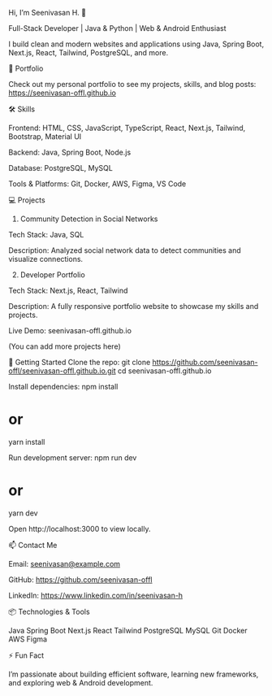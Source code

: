 Hi, I’m Seenivasan H. 👋

Full-Stack Developer | Java & Python | Web & Android Enthusiast

I build clean and modern websites and applications using Java, Spring Boot, Next.js, React, Tailwind, PostgreSQL, and more.

🔗 Portfolio

Check out my personal portfolio to see my projects, skills, and blog posts:
https://seenivasan-offl.github.io

🛠 Skills

Frontend: HTML, CSS, JavaScript, TypeScript, React, Next.js, Tailwind, Bootstrap, Material UI

Backend: Java, Spring Boot, Node.js

Database: PostgreSQL, MySQL

Tools & Platforms: Git, Docker, AWS, Figma, VS Code

💻 Projects
1. Community Detection in Social Networks

Tech Stack: Java, SQL

Description: Analyzed social network data to detect communities and visualize connections.

2. Developer Portfolio

Tech Stack: Next.js, React, Tailwind

Description: A fully responsive portfolio website to showcase my skills and projects.

Live Demo: seenivasan-offl.github.io

(You can add more projects here)

🚀 Getting Started
Clone the repo:
git clone https://github.com/seenivasan-offl/seenivasan-offl.github.io.git
cd seenivasan-offl.github.io

Install dependencies:
npm install
# or
yarn install

Run development server:
npm run dev
# or
yarn dev


Open http://localhost:3000
 to view locally.

📫 Contact Me

Email: seenivasan@example.com

GitHub: https://github.com/seenivasan-offl

LinkedIn: https://www.linkedin.com/in/seenivasan-h

📦 Technologies & Tools

Java Spring Boot Next.js React Tailwind PostgreSQL MySQL Git Docker AWS Figma

⚡ Fun Fact

I’m passionate about building efficient software, learning new frameworks, and exploring web & Android development.